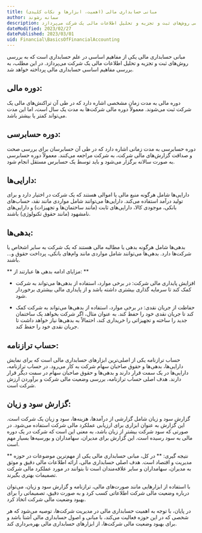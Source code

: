 ```yaml
---
title: مبانی حسابداری مالی (اهمیت، ابزارها و نکات کلیدی)
author: سمانه رشوند  
description: مبانی حسابداری مالی یکی از مفاهیم اساسی در علم حسابداری است که به بررسی روش‌های ثبت و تجزیه و تحلیل اطلاعات مالی یک شرکت می‌پردازد. 
dateModified: 2023/02/27
datePublished: 2023/03/01
uid: Financial\BasicsOfFinancialAccounting
---
```


مبانی حسابداری مالی یکی از مفاهیم اساسی در علم حسابداری است که به بررسی روش‌های ثبت و تجزیه و تحلیل اطلاعات مالی یک شرکت می‌پردازد. در این مطلب، به بررسی مفاهیم اساسی حسابداری مالی پرداخته خواهد شد.

## دوره مالی:
دوره مالی به مدت زمان مشخصی اشاره دارد که در طی آن تراکنش‌های مالی یک شرکت ثبت می‌شوند. معمولاً دوره مالی شرکت‌ها به مدت یک سال است، اما این مدت می‌تواند کمتر یا بیشتر باشد.

## دوره حسابرسی:
دوره حسابرسی به مدت زمانی اشاره دارد که در طی آن حسابرسان برای بررسی صحت و صداقت گزارش‌های مالی شرکت، به شرکت مراجعه می‌کنند. معمولاً دوره حسابرسی به صورت سالانه برگزار می‌شود و باید توسط یک حسابرس مستقل انجام شود.

## دارایی‌ها: 
دارایی‌ها شامل هرگونه منبع مالی یا اموالی هستند که یک شرکت در اختیار دارد و برای تولید درآمد استفاده می‌کند. دارایی‌ها می‌توانند شامل مواردی مانند نقد، حساب‌های بانکی، موجودی کالا، دارایی‌های ثابت (مانند ساختمان‌ها و تجهیزات) و دارایی‌های نامشهود (مانند حقوق تکنولوژی) باشند.

## بدهی‌ها: 
بدهی‌ها شامل هرگونه بدهی یا مطالبه مالی هستند که یک شرکت به سایر اشخاص یا شرکت‌ها دارد. بدهی‌ها می‌توانند شامل مواردی مانند وام‌های بانکی، پرداخت حقوق و... باشند.

** مزایای ادامه بدهی ها عبارتند از: **

* افزایش پایداری مالی شرکت:
در برخی موارد، استفاده از بدهی‌ها می‌تواند به شرکت کمک کند تا سرمایه گذاری بیشتری داشته باشد و از پایداری مالی بیشتری برخوردار شود.

* حفاظت از جریان نقدی:
در برخی موارد، استفاده از بدهی‌ها می‌تواند به شرکت کمک کند تا جریان نقدی خود را حفظ کند. به عنوان مثال، اگر شرکت بخواهد یک ساختمان جدید را ساخته و تجهیزاتی را خریداری کند، احتمالاً به بدهی‌ها نیاز خواهد داشت تا جریان نقدی خود را حفظ کند.

## حساب ترازنامه:
حساب ترازنامه یکی از اصلی‌ترین ابزارهای حسابداری مالی است که برای نمایش دارایی‌ها، بدهی‌ها و حقوق صاحبان سهام شرکت به کار می‌رود. در حساب ترازنامه، دارایی‌ها در یک سمت قرار دارند و بدهی‌ها و حقوق صاحبان سهام در سمت دیگر قرار دارند. هدف اصلی حساب ترازنامه، بررسی وضعیت مالی شرکت و برآوردن ارزش شرکت است.

## گزارش سود و زیان:
گزارش سود و زیان شامل گزارشی از درآمدها، هزینه‌ها، سود و زیان یک شرکت است. این گزارش به عنوان ابزاری برای ارزیابی عملکرد مالی شرکت استفاده می‌شود. در صورتی که سود شرکت بیشتر از زیان باشد، به معنی این است که شرکت در یک دوره مالی به سود رسیده است. این گزارش برای مدیران، سهامداران و بورسیه‌ها بسیار مهم است.

** نتیجه گیری: **
در کل، مبانی حسابداری مالی یکی از مهم‌ترین موضوعات در حوزه مدیریت و اقتصاد است. هدف اصلی حسابداری مالی، ارائه اطلاعات مالی دقیق و موثق به مدیران، سهامداران و سایر علاقه‌مندان است تا بتوانند در مورد عملکرد مالی شرکت تصمیمات بهتری بگیرند.

با استفاده از ابزارهایی مانند صورت‌های مالی، ترازنامه و گزارش سود و زیان، می‌توان درباره وضعیت مالی شرکت اطلاعاتی کسب کرد و به صورت دقیق، تصمیماتی را برای بهبود وضعیت مالی شرکت اتخاذ کرد.

در پایان، با توجه به اهمیت حسابداری مالی در مدیریت شرکت‌ها، توصیه می‌شود که هر شخصی که در این حوزه فعالیت می‌کند، با مبانی و اصول حسابداری مالی آشنا باشد و برای بهبود وضعیت مالی شرکت‌ها، از ابزارهای حسابداری مالی بهره‌برداری کند.
